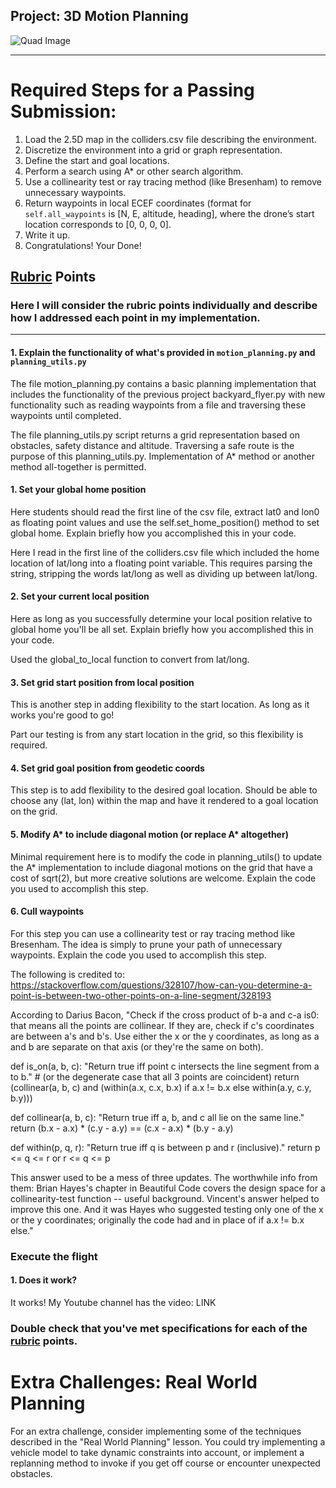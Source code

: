 ## Project: 3D Motion Planning
![Quad Image](./misc/enroute.png)

---


# Required Steps for a Passing Submission:
1. Load the 2.5D map in the colliders.csv file describing the environment.
2. Discretize the environment into a grid or graph representation.
3. Define the start and goal locations.
4. Perform a search using A* or other search algorithm.
5. Use a collinearity test or ray tracing method (like Bresenham) to remove unnecessary waypoints.
6. Return waypoints in local ECEF coordinates (format for `self.all_waypoints` is [N, E, altitude, heading], where the drone’s start location corresponds to [0, 0, 0, 0].
7. Write it up.
8. Congratulations!  Your Done!

## [Rubric](https://review.udacity.com/#!/rubrics/1534/view) Points
### Here I will consider the rubric points individually and describe how I addressed each point in my implementation.  

---
#### 1. Explain the functionality of what's provided in `motion_planning.py` and `planning_utils.py`
The file motion_planning.py contains a basic planning implementation that includes the functionality of the previous project backyard_flyer.py with new functionality such as reading waypoints from a file and traversing these waypoints until completed.  

The file planning_utils.py script returns a grid representation based on obstacles, safety distance and altitude.  Traversing a safe route is the purpose of this planning_utils.py.  Implementation of A* method or another method all-together is permitted.  

#### 1. Set your global home position
Here students should read the first line of the csv file, extract lat0 and lon0 as floating point values and use the self.set_home_position() method to set global home. Explain briefly how you accomplished this in your code.

Here I read in the first line of the colliders.csv file which included the home location of lat/long into a floating point variable. 
This requires parsing the string, stripping the words lat/long as well as dividing up between lat/long.  

#### 2. Set your current local position
Here as long as you successfully determine your local position relative to global home you'll be all set. Explain briefly how you accomplished this in your code.

Used the global_to_local function to convert from lat/long.  

#### 3. Set grid start position from local position
This is another step in adding flexibility to the start location. As long as it works you're good to go!

Part our testing is from any start location in the grid, so this flexibility is required.  

#### 4. Set grid goal position from geodetic coords
This step is to add flexibility to the desired goal location. Should be able to choose any (lat, lon) within the map and have it rendered to a goal location on the grid.

#### 5. Modify A* to include diagonal motion (or replace A* altogether)
Minimal requirement here is to modify the code in planning_utils() to update the A* implementation to include diagonal motions on the grid that have a cost of sqrt(2), but more creative solutions are welcome. Explain the code you used to accomplish this step.

#### 6. Cull waypoints 
For this step you can use a collinearity test or ray tracing method like Bresenham. The idea is simply to prune your path of unnecessary waypoints. Explain the code you used to accomplish this step.

The following is credited to: https://stackoverflow.com/questions/328107/how-can-you-determine-a-point-is-between-two-other-points-on-a-line-segment/328193

According to Darius Bacon, "Check if the cross product of b-a and c-a is0: that means all the points are collinear. If they are, check if c's coordinates are between a's and b's. Use either the x or the y coordinates, as long as a and b are separate on that axis (or they're the same on both).

def is_on(a, b, c):
    "Return true iff point c intersects the line segment from a to b."
    # (or the degenerate case that all 3 points are coincident)
    return (collinear(a, b, c)
            and (within(a.x, c.x, b.x) if a.x != b.x else 
                 within(a.y, c.y, b.y)))

def collinear(a, b, c):
    "Return true iff a, b, and c all lie on the same line."
    return (b.x - a.x) * (c.y - a.y) == (c.x - a.x) * (b.y - a.y)

def within(p, q, r):
    "Return true iff q is between p and r (inclusive)."
    return p <= q <= r or r <= q <= p

This answer used to be a mess of three updates. The worthwhile info from them: Brian Hayes's chapter in Beautiful Code covers the design space for a collinearity-test function -- useful background. Vincent's answer helped to improve this one. And it was Hayes who suggested testing only one of the x or the y coordinates; originally the code had and in place of if a.x != b.x else."


### Execute the flight
#### 1. Does it work?
It works! My Youtube channel has the video: LINK

### Double check that you've met specifications for each of the [rubric](https://review.udacity.com/#!/rubrics/1534/view) points.
  
# Extra Challenges: Real World Planning

For an extra challenge, consider implementing some of the techniques described in the "Real World Planning" lesson. You could try implementing a vehicle model to take dynamic constraints into account, or implement a replanning method to invoke if you get off course or encounter unexpected obstacles.


